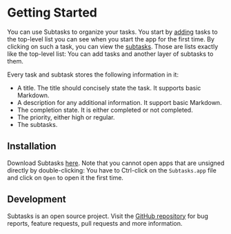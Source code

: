 # Getting Started

You can use Subtasks to organize your tasks. You start by [adding][1] tasks to the top-level list you can see when you start the app for the first time. By clicking on such a task, you can view the [subtasks][2]. Those are lists exactly like the top-level list: You can add tasks and another layer of subtasks to them. 

Every task and subtask stores the following information in it:
- A title. The title should concisely state the task. It supports basic Markdown.
- A description for any additional information. It support basic Markdown.
- The completion state. It is either completed or not completed.
- The priority, either high or regular.
- The subtasks.

## Installation
Download Subtasks [here][3].
Note that you cannot open apps that are unsigned directly by double-clicking: You have to Ctrl-click on the `Subtasks.app` file and click on `Open` to open it the first time.

## Development
Subtasks is an open source project. Visit the [GitHub repository][4] for bug reports, feature requests, pull requests and more information.

[1]:	./Basics/AddTask.md
[2]:	./Basics/Navigation.md
[3]:	https://github.com/david-swift/Subtasks-macOS/releases/latest/download/Subtasks.app.zip
[4]:	https://github.com/david-swift/Subtasks-macOS